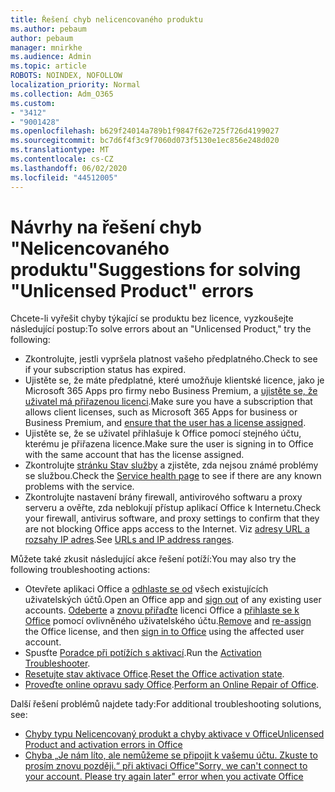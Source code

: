 ```yaml
---
title: Řešení chyb nelicencovaného produktu
ms.author: pebaum
author: pebaum
manager: mnirkhe
ms.audience: Admin
ms.topic: article
ROBOTS: NOINDEX, NOFOLLOW
localization_priority: Normal
ms.collection: Adm_O365
ms.custom:
- "3412"
- "9001428"
ms.openlocfilehash: b629f24014a789b1f9847f62e725f726d4199027
ms.sourcegitcommit: bc7d6f4f3c9f7060d073f5130e1ec856e248d020
ms.translationtype: MT
ms.contentlocale: cs-CZ
ms.lasthandoff: 06/02/2020
ms.locfileid: "44512005"
---
```

# <a name="suggestions-for-solving-unlicensed-product-errors"></a><span data-ttu-id="af00b-102">Návrhy na řešení chyb "Nelicencovaného produktu"</span><span class="sxs-lookup"><span data-stu-id="af00b-102">Suggestions for solving "Unlicensed Product" errors</span></span>

<span data-ttu-id="af00b-103">Chcete-li vyřešit chyby týkající se produktu bez licence, vyzkoušejte následující postup:</span><span class="sxs-lookup"><span data-stu-id="af00b-103">To solve errors about an "Unlicensed Product," try the following:</span></span>

- <span data-ttu-id="af00b-104">Zkontrolujte, jestli vypršela platnost vašeho předplatného.</span><span class="sxs-lookup"><span data-stu-id="af00b-104">Check to see if your subscription status has expired.</span></span>
- <span data-ttu-id="af00b-105">Ujistěte se, že máte předplatné, které umožňuje klientské licence, jako je Microsoft 365 Apps pro firmy nebo Business Premium, a [ujistěte se, že uživatel má přiřazenou licenci](https://docs.microsoft.com/microsoft-365/admin/add-users/add-users).</span><span class="sxs-lookup"><span data-stu-id="af00b-105">Make sure you have a subscription that allows client licenses, such as Microsoft 365 Apps for business or Business Premium, and [ensure that the user has a license assigned](https://docs.microsoft.com/microsoft-365/admin/add-users/add-users).</span></span> 
- <span data-ttu-id="af00b-106">Ujistěte se, že se uživatel přihlašuje k Office pomocí stejného účtu, kterému je přiřazena licence.</span><span class="sxs-lookup"><span data-stu-id="af00b-106">Make sure the user is signing in to Office with the same account that has the license assigned.</span></span>
- <span data-ttu-id="af00b-107">Zkontrolujte [stránku Stav služby](https://docs.microsoft.com/office365/enterprise/view-service-health) a zjistěte, zda nejsou známé problémy se službou.</span><span class="sxs-lookup"><span data-stu-id="af00b-107">Check the [Service health page](https://docs.microsoft.com/office365/enterprise/view-service-health) to see if there are any known problems with the service.</span></span>
- <span data-ttu-id="af00b-108">Zkontrolujte nastavení brány firewall, antivirového softwaru a proxy serveru a ověřte, zda neblokují přístup aplikací Office k Internetu.</span><span class="sxs-lookup"><span data-stu-id="af00b-108">Check your firewall, antivirus software, and proxy settings to confirm that they are not blocking Office apps access to the Internet.</span></span> <span data-ttu-id="af00b-109">Viz [adresy URL a rozsahy IP adres](https://docs.microsoft.com/office365/enterprise/urls-and-ip-address-ranges).</span><span class="sxs-lookup"><span data-stu-id="af00b-109">See [URLs and IP address ranges](https://docs.microsoft.com/office365/enterprise/urls-and-ip-address-ranges).</span></span>

<span data-ttu-id="af00b-110">Můžete také zkusit následující akce řešení potíží:</span><span class="sxs-lookup"><span data-stu-id="af00b-110">You may also try the following troubleshooting actions:</span></span> 

- <span data-ttu-id="af00b-111">Otevřete aplikaci Office a [odhlaste se od](https://support.office.com/article/5a20dc11-47e9-4b6f-945d-478cb6d92071) všech existujících uživatelských účtů.</span><span class="sxs-lookup"><span data-stu-id="af00b-111">Open an Office app and [sign out](https://support.office.com/article/5a20dc11-47e9-4b6f-945d-478cb6d92071) of any existing user accounts.</span></span> <span data-ttu-id="af00b-112">[Odeberte](https://docs.microsoft.com/microsoft-365/admin/manage/remove-licenses-from-users) a [znovu přiřaďte](https://docs.microsoft.com/microsoft-365/admin/manage/assign-licenses-to-users) licenci Office a [přihlaste se k Office](https://support.office.com/article/628ea040-f265-49de-b986-be09c3ebf8a9) pomocí ovlivněného uživatelského účtu.</span><span class="sxs-lookup"><span data-stu-id="af00b-112">[Remove](https://docs.microsoft.com/microsoft-365/admin/manage/remove-licenses-from-users) and [re-assign](https://docs.microsoft.com/microsoft-365/admin/manage/assign-licenses-to-users) the Office license, and then [sign in to Office](https://support.office.com/article/628ea040-f265-49de-b986-be09c3ebf8a9) using the affected user account.</span></span>
- <span data-ttu-id="af00b-113">Spusťte [Poradce při potížích s aktivací](https://aka.ms/SARA-OfficeActivation-Alchemy).</span><span class="sxs-lookup"><span data-stu-id="af00b-113">Run the [Activation Troubleshooter](https://aka.ms/SARA-OfficeActivation-Alchemy).</span></span>
- <span data-ttu-id="af00b-114">[Resetujte stav aktivace Office](https://docs.microsoft.com/office365/troubleshoot/activation/reset-office-365-proplus-activation-state).</span><span class="sxs-lookup"><span data-stu-id="af00b-114">[Reset the Office activation state](https://docs.microsoft.com/office365/troubleshoot/activation/reset-office-365-proplus-activation-state).</span></span> 
- <span data-ttu-id="af00b-115">[Proveďte online opravu sady Office](https://support.office.com/Article/7821d4b6-7c1d-4205-aa0e-a6b40c5bb88b).</span><span class="sxs-lookup"><span data-stu-id="af00b-115">[Perform an Online Repair of Office](https://support.office.com/Article/7821d4b6-7c1d-4205-aa0e-a6b40c5bb88b).</span></span>

<span data-ttu-id="af00b-116">Další řešení problémů najdete tady:</span><span class="sxs-lookup"><span data-stu-id="af00b-116">For additional troubleshooting solutions, see:</span></span> 

- [<span data-ttu-id="af00b-117">Chyby typu Nelicencovaný produkt a chyby aktivace v Office</span><span class="sxs-lookup"><span data-stu-id="af00b-117">Unlicensed Product and activation errors in Office</span></span>](https://support.office.com/Article/0d23d3c0-c19c-4b2f-9845-5344fedc4380)
- [<span data-ttu-id="af00b-118">Chyba „Je nám líto, ale nemůžeme se připojit k vašemu účtu. Zkuste to prosím znovu později.“ při aktivaci Office</span><span class="sxs-lookup"><span data-stu-id="af00b-118">"Sorry, we can't connect to your account. Please try again later" error when you activate Office</span></span>](https://docs.microsoft.com/office/troubleshoot/activation-installation/issue-when-activate-office-from-office-365)